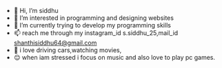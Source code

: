 - 👋 Hi, I’m siddhu
- 👀 I’m interested in programming and designing websites
- 🌱 I’m currently trying to develop my programming skills
- 📫  reach me through my instagram_id s.siddhu_25,mail_id shanthisiddhu64@gmail.com
- 🚗 i love driving cars,watching movies,
- 😌 when iam stressed i focus on  music and also love to play pc games.

<!---
siddhu2529/siddhu2529 is a ✨ special ✨ repository because its `README.md` (this file) appears on your GitHub profile.
You can click the Preview link to take a look at your changes.
--->
